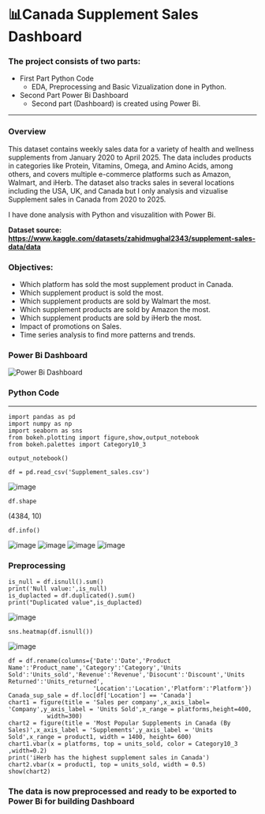 # 📊Canada Supplement Sales Dashboard
### The project consists of two parts:
+ First Part Python Code
  + EDA, Preprocessing and Basic Vizualization done in Python.
+ Second Part Power Bi Dashboard
  + Second part (Dashboard) is created using Power Bi.
---------
### Overview
This dataset contains weekly sales data for a variety of health and wellness supplements from January 2020 to April 2025. The data includes products in categories like Protein, Vitamins, Omega, and Amino Acids, among others, and covers multiple e-commerce platforms such as Amazon, Walmart, and iHerb. The dataset also tracks sales in several locations including the USA, UK, and Canada but I only analysis and vizualise Supplement sales in Canada from 2020 to 2025.

I have done analysis with Python and visuzalition with Power Bi.

<b> Dataset source: https://www.kaggle.com/datasets/zahidmughal2343/supplement-sales-data/data </b>
### Objectives: 
+ Which platform has sold the most supplement product in Canada.
+ Which supplement product is sold the most.
+ Which supplement products are sold by Walmart the most.
+ Which supplement products are sold by Amazon the most.
+ Which supplement products are sold by iHerb the most.
+ Impact of promotions on Sales.
+ Time series analysis to find more patterns and trends.


### Power Bi Dashboard
![Power Bi Dashboard](https://github.com/user-attachments/assets/3798c0d7-3c5d-4caa-a08d-16ba7d79ad77)

### Python Code
--------------------

```
import pandas as pd
import numpy as np
import seaborn as sns
from bokeh.plotting import figure,show,output_notebook
from bokeh.palettes import Category10_3

output_notebook()
```

```
df = pd.read_csv('Supplement_sales.csv')
```
![image](https://github.com/user-attachments/assets/44aadf3f-88f2-48af-a227-7ff1b81a872c)

```
df.shape
```
(4384, 10)

```
df.info()
```
![image](https://github.com/user-attachments/assets/433e1a62-961c-4c5f-a8f7-383e40515d8c)
![image](https://github.com/user-attachments/assets/caaed6be-b4ae-48ca-af40-4d723ea4041d)
![image](https://github.com/user-attachments/assets/fd0a48b7-d8dc-42a7-84d4-f7898921184a)
![image](https://github.com/user-attachments/assets/b46732a8-d6cf-4ba5-89be-78a0824a5d9b)

### Preprocessing
```
is_null = df.isnull().sum()
print('Null value:',is_null)
is_duplacted = df.duplicated().sum()
print("Duplicated value",is_duplacted)

```
![image](https://github.com/user-attachments/assets/accd31b9-ec53-45cb-b0ff-fbecc542dde9)

```
sns.heatmap(df.isnull())
```

![image](https://github.com/user-attachments/assets/e9175c6f-dfa0-446e-9ae9-1c2144b8fa5d)

```
df = df.rename(columns={'Date':'Date','Product Name':'Product_name','Category':'Category','Units Sold':'Units_sold','Revenue':'Revenue','Disocunt':'Discount','Units Returned':'Units_returned',
                        'Location':'Location','Platform':'Platform'})
Canada_sup_sale = df.loc[df['Location'] == 'Canada']
chart1 = figure(title = 'Sales per company',x_axis_label= 'Company',y_axis_label = 'Units Sold',x_range = platforms,height=400, 
           width=300)
chart2 = figure(title = 'Most Popular Supplements in Canada (By Sales)',x_axis_label = 'Supplements',y_axis_label = 'Units Sold',x_range = product1, width = 1400, height= 600)
chart1.vbar(x = platforms, top = units_sold, color = Category10_3 ,width=0.2)
print('iHerb has the highest supplement sales in Canada')
chart2.vbar(x = product1, top = units_sold, width = 0.5)
show(chart2)
```

### The data is now preprocessed and ready to be exported to Power Bi for building Dashboard

